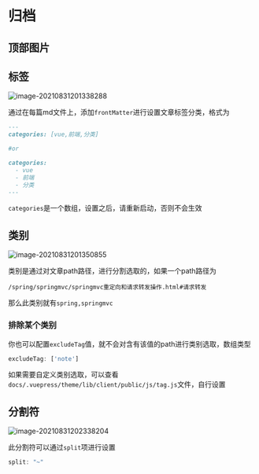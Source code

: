 # 归档



## 顶部图片





## 标签

![image-20210831201338288](http://ooszy.cco.vin/img/blog-note/image-20210831201338288.png?x-oss-process=style/pictureProcess1)

通过在每篇md文件上，添加`frontMatter`进行设置文章标签分类，格式为

```markdown
---
categories: [vue,前端,分类]

#or

categories: 
  - vue
  - 前端
  - 分类
---
```

`categories`是一个数组，设置之后，请重新启动，否则不会生效





## 类别

![image-20210831201350855](http://ooszy.cco.vin/img/blog-note/image-20210831201350855.png?x-oss-process=style/pictureProcess1)

类别是通过对文章path路径，进行分割选取的，如果一个path路径为

```
/spring/springmvc/springmvc重定向和请求转发操作.html#请求转发
```

那么此类别就有`spring,springmvc`



### 排除某个类别

你也可以配置`excludeTag`值，就不会对含有该值的path进行类别选取，数组类型

```js
excludeTag: ['note']
```



如果需要自定义类别选取，可以查看`docs/.vuepress/theme/lib/client/public/js/tag.js`文件，自行设置



## 分割符

![image-20210831202338204](http://ooszy.cco.vin/img/blog-note/image-20210831202338204.png?x-oss-process=style/pictureProcess1)



此分割符可以通过`split`项进行设置

```js
split: "~"
```



